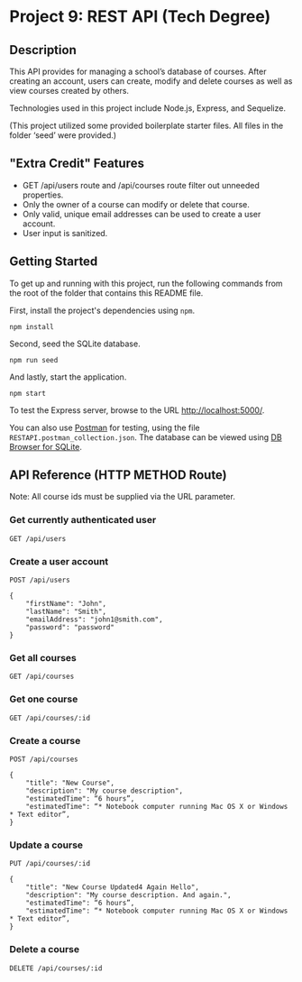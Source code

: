 # Project 9: REST API (Tech Degree)

## Description

This API provides for managing a school’s database of courses. After creating an account, users can create, modify and delete courses as well as view courses created by others.

Technologies used in this project include Node.js, Express, and Sequelize.

(This project utilized some provided boilerplate starter files. All files in the folder ‘seed’ were provided.)

## "Extra Credit" Features

- GET /api/users route and /api/courses route filter out unneeded properties.
- Only the owner of a course can modify or delete that course.
- Only valid, unique email addresses can be used to create a user account.
- User input is sanitized.

## Getting Started

To get up and running with this project, run the following commands from the root of the folder that contains this README file.

First, install the project's dependencies using `npm`.

```
npm install
```

Second, seed the SQLite database.

```
npm run seed
```

And lastly, start the application.

```
npm start
```

To test the Express server, browse to the URL [http://localhost:5000/](http://localhost:5000/).

You can also use [Postman](https://www.getpostman.com/) for testing, using the file `RESTAPI.postman_collection.json`. The database can be viewed using [DB Browser for SQLite](https://sqlitebrowser.org/).

## API Reference (HTTP METHOD Route)

Note: All course ids must be supplied via the URL parameter.

### Get currently authenticated user

`GET /api/users`

### Create a user account

`POST /api/users`

```
{
    "firstName": "John",
    "lastName": "Smith",
    "emailAddress": "john1@smith.com",
    "password": "password"
}
```

### Get all courses

`GET /api/courses`

### Get one course

`GET /api/courses/:id`

### Create a course

`POST /api/courses`

```
{
    "title": "New Course",
    "description": "My course description",
    "estimatedTime": “6 hours”,
    "estimatedTime": “* Notebook computer running Mac OS X or Windows * Text editor”,
}
```

### Update a course

`PUT /api/courses/:id`

```
{
    "title": "New Course Updated4 Again Hello",
    "description": "My course description. And again.",
    "estimatedTime": “6 hours”,
    "estimatedTime": “* Notebook computer running Mac OS X or Windows * Text editor”,
}
```

### Delete a course

`DELETE /api/courses/:id`
